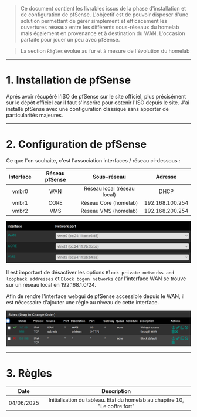 > Ce document contient les livrables issus de la phase d'installation et de configuration de pfSense. L'objectif est de pouvoir disposer d'une solution permettant de gérer simplement et efficacement les ouvertures réseaux entre les différents sous-réseaux du homelab mais également en provenance et à destination du WAN. L'occasion parfaite pour jouer un peu avec pfSense.

> La section `Règles` évolue au fur et à mesure de l'évolution du homelab

---

# 1. Installation de pfSense

Aprés avoir récupéré l'ISO de pfSense sur le site officiel, plus précisément sur le dépôt officiel car il faut s'inscrire pour obtenir l'ISO depuis le site. J'ai installé pfSense avec une configuration classique sans apporter de particularités majeures.

---

# 2. Configuration de pfSense

Ce que l'on souhaite, c'est l'association interfaces / réseau ci-dessous :

| Interface      | Réseau pfSense     | Sous-réseau | Adresse
|:-:    |:-:    |:-:    |:-:
| vmbr0     | WAN      | Réseau local (réseau local) | DHCP
| vmbr1     | CORE      | Réseau Core (homelab) | 192.168.100.254
| vmbr2     | VMS     | Réseau VMS (homelab) | 192.168.200.254

![Interfaces configuration](interfaces-configuration.png)

Il est important de désactiver les options `Block private networks and loopback addresses` et `Block bogon networks` car l'interface WAN se trouve sur un réseau local en 192.168.1.0/24.

Afin de rendre l'interface webgui de pfSense accessible depuis le WAN, il est nécessaire d'ajouter une règle au niveau de cette interface.

![Imageswebgui rule](webgui-rule.png)

---

# 3. Règles

| Date     | Description    | 
|:-:    |:-:    |
| 04/06/2025     | Initialisation du tableau. Etat du homelab au chapitre 10, "Le coffre fort" |


